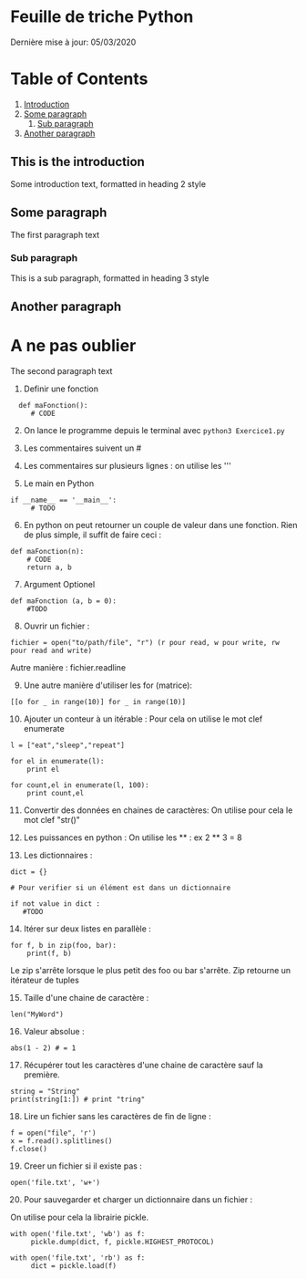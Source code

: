 Feuille de triche Python
=========================
Dernière mise à jour: 05/03/2020

# Table of Contents
1. [Introduction](#introduction)
2. [Some paragraph](#paragraph1)
    1. [Sub paragraph](#subparagraph1)
3. [Another paragraph](#paragraph2)

## This is the introduction <a name="introduction"></a>
Some introduction text, formatted in heading 2 style

## Some paragraph <a name="paragraph1"></a>
The first paragraph text

### Sub paragraph <a name="subparagraph1"></a>
This is a sub paragraph, formatted in heading 3 style

## Another paragraph <a name="paragraph2"></a>

# A ne pas oublier
The second paragraph text
1. Definir une fonction 
```
  def maFonction():
     # CODE
```
2. On lance le programme depuis le terminal avec `python3 Exercice1.py`

3. Les commentaires suivent un #

4. Les commentaires sur plusieurs lignes : on utilise les '''

5. Le main en Python
```
if __name__ == '__main__':
     # TODO
```
6. En python on peut retourner un couple de valeur dans une fonction. Rien de plus simple, il suffit de faire ceci :

```
def maFonction(n):
    # CODE
    return a, b
```

7. Argument Optionel 
```
def maFonction (a, b = 0):
    #TODO
```

8. Ouvrir un fichier :

```
fichier = open("to/path/file", "r") (r pour read, w pour write, rw pour read and write)
```
Autre manière :
fichier.readline

9. Une autre manière d'utiliser les for (matrice):
```
[[o for _ in range(10)] for _ in range(10)]
```

10. Ajouter un conteur à un itérable : Pour cela on utilise le mot clef enumerate
```
l = ["eat","sleep","repeat"] 
  
for el in enumerate(l): 
    print el

for count,el in enumerate(l, 100): 
    print count,el 
```

 11. Convertir des données en chaines de caractères:
 On utilise pour cela le mot clef "str()"

 12. Les puissances en python :
     On utilise les ** : ex 2 ** 3 = 8
 
 13. Les dictionnaires :
```
dict = {}

# Pour verifier si un élément est dans un dictionnaire 

if not value in dict :
   #TODO
```
14. Itérer sur deux listes en parallèle : 
```
for f, b in zip(foo, bar):
    print(f, b)
```
Le zip s'arrête lorsque le plus petit des foo ou bar s'arrête.
Zip retourne un itérateur de tuples

15. Taille d'une chaine de caractère :
```
len("MyWord")
```
16. Valeur absolue :
```
abs(1 - 2) # = 1
```
17. Récupérer tout les caractères d'une chaine de caractère sauf la première.
```
string = "String"
print(string[1:]) # print "tring"
```

18. Lire un fichier sans les caractères de fin de ligne :
```
f = open("file", 'r')
x = f.read().splitlines()
f.close()
```

19. Creer un fichier si il existe pas :
```
open('file.txt', 'w+')
```

20. Pour sauvegarder et charger un dictionnaire dans un fichier :

On utilise pour cela la librairie pickle.
```
with open('file.txt', 'wb') as f:
     pickle.dump(dict, f, pickle.HIGHEST_PROTOCOL)

with open('file.txt', 'rb') as f:
     dict = pickle.load(f)
```